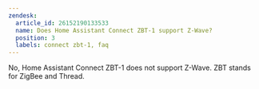 ```yaml
---
zendesk:
  article_id: 26152190133533
  name: Does Home Assistant Connect ZBT-1 support Z-Wave?
  position: 3
  labels: connect zbt-1, faq
---
```


No, Home Assistant Connect ZBT-1 does not support Z-Wave. ZBT stands for ZigBee and Thread.

